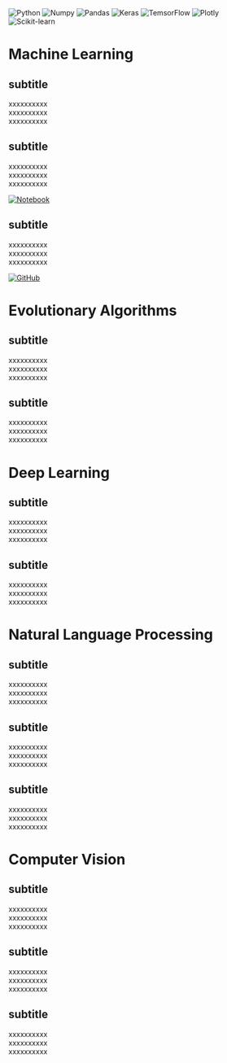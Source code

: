 <div class="badges-container">
  <img src="https://img.shields.io/badge/Python-B9E1F5?style=for-the-badge&logo=python&logoColor=white" alt="Python" />
  <img src="https://img.shields.io/badge/Numpy-B9E1F5?style=for-the-badge&logo=numpy&logoColor=white" alt="Numpy" />
  <img src="https://img.shields.io/badge/Pandas-B9E1F5?style=for-the-badge&logo=pandas&logoColor=white" alt="Pandas" />
  <img src="https://img.shields.io/badge/Keras-B9E1F5?style=for-the-badge&logo=keras&logoColor=white" alt="Keras" />
  <img src="https://img.shields.io/badge/TensorFlow-B9E1F5?style=for-the-badge&logo=tensorflow&logoColor=white" alt="TemsorFlow" />
  <img src="https://img.shields.io/badge/Plotly-B9E1F5?style=for-the-badge&logo=plotly&logoColor=white" alt="Plotly" />
  <img src="https://img.shields.io/badge/scikit_learn-B9E1F5?style=for-the-badge&logo=scikit-learn&logoColor=white" alt="Scikit-learn" />
</div>

# Machine Learning

## subtitle

xxxxxxxxxx  
xxxxxxxxxx  
xxxxxxxxxx  

## subtitle

xxxxxxxxxx  
xxxxxxxxxx  
xxxxxxxxxx  

<a href="X" target="_blank"><img alt="Notebook" src="https://img.shields.io/badge/Google%20Colab-Notebook-B9E1F5?style=flat-square&logo=googlecolab"></a>

## subtitle

xxxxxxxxxx  
xxxxxxxxxx  
xxxxxxxxxx  

<a href="X" target="_blank"><img alt="GitHub" src="https://img.shields.io/badge/GitHub-Notebook-B9E1F5?style=flat-square&logo=github"></a>


# Evolutionary Algorithms

## subtitle

xxxxxxxxxx  
xxxxxxxxxx  
xxxxxxxxxx  

## subtitle

xxxxxxxxxx  
xxxxxxxxxx  
xxxxxxxxxx  


# Deep Learning

## subtitle

xxxxxxxxxx  
xxxxxxxxxx  
xxxxxxxxxx  


## subtitle

xxxxxxxxxx  
xxxxxxxxxx  
xxxxxxxxxx  


# Natural Language Processing

## subtitle

xxxxxxxxxx  
xxxxxxxxxx  
xxxxxxxxxx  


## subtitle

xxxxxxxxxx  
xxxxxxxxxx  
xxxxxxxxxx  


## subtitle

xxxxxxxxxx  
xxxxxxxxxx  
xxxxxxxxxx  


# Computer Vision

## subtitle

xxxxxxxxxx  
xxxxxxxxxx  
xxxxxxxxxx  

## subtitle

xxxxxxxxxx  
xxxxxxxxxx  
xxxxxxxxxx  

## subtitle

xxxxxxxxxx  
xxxxxxxxxx  
xxxxxxxxxx  


                      

